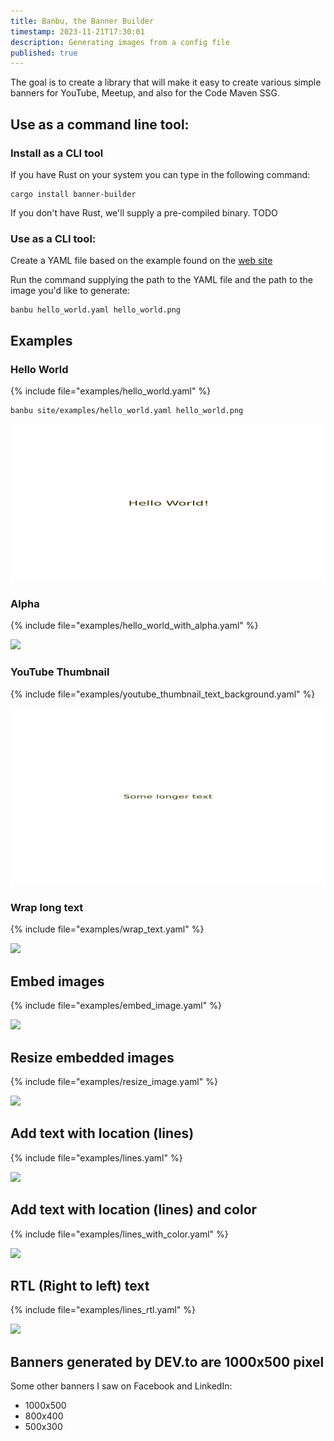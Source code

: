 ```yaml
---
title: Banbu, the Banner Builder
timestamp: 2023-11-21T17:30:01
description: Generating images from a config file
published: true
---
```


The goal is to create a library that will make it easy to create various simple banners for YouTube, Meetup, and also for the Code Maven SSG.

## Use as a command line tool:

### Install as a CLI tool

If you have Rust on your system you can type in the following command:

```
cargo install banner-builder
```

If you don't have Rust, we'll supply a pre-compiled binary. TODO

### Use as a CLI tool:

Create a YAML file based on the example found on the [web site](https://banner-builder.code-maven.com/)

Run the command supplying the path to the YAML file and the path to the image you'd like to generate:

```
banbu hello_world.yaml hello_world.png
```

## Examples

### Hello World

{% include file="examples/hello_world.yaml" %}

```
banbu site/examples/hello_world.yaml hello_world.png
```

![](examples/hello_world.png)


### Alpha

{% include file="examples/hello_world_with_alpha.yaml" %}


![](examples/hello_world_with_alpha.png)


### YouTube Thumbnail

{% include file="examples/youtube_thumbnail_text_background.yaml" %}

![](examples/youtube_thumbnail_text_background.png)


### Wrap long text

{% include file="examples/wrap_text.yaml" %}

![](examples/wrap_text.png)

## Embed images

{% include file="examples/embed_image.yaml" %}

![](examples/embed_image.png)

## Resize embedded images

{% include file="examples/resize_image.yaml" %}

![](examples/resize_image.png)


## Add text with location (lines)

{% include file="examples/lines.yaml" %}

![](examples/lines.png)

## Add text with location (lines) and color

{% include file="examples/lines_with_color.yaml" %}

![](examples/lines_with_color.png)

## RTL (Right to left) text

{% include file="examples/lines_rtl.yaml" %}

![](examples/lines_rtl.png)


## Banners generated by DEV.to are 1000x500 pixel


Some other banners I saw on Facebook and LinkedIn:

* 1000x500
* 800x400
* 500x300
